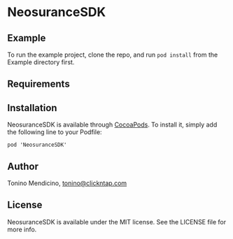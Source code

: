 # NeosuranceSDK

## Example

To run the example project, clone the repo, and run `pod install` from the Example directory first.

## Requirements

## Installation

NeosuranceSDK is available through [CocoaPods](http://cocoapods.org). To install
it, simply add the following line to your Podfile:

```xcode
pod 'NeosuranceSDK'
```

## Author

Tonino Mendicino, tonino@clickntap.com

## License

NeosuranceSDK is available under the MIT license. See the LICENSE file for more info.
